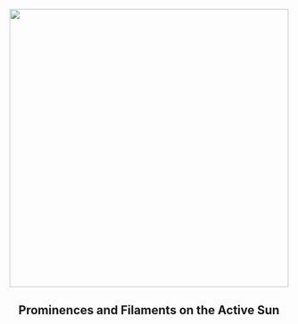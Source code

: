 
<p align="center"><img src="https://apod.nasa.gov/apod/image/2406/Halpha_sondergaard1024.jpg" width="500" height="500"></p>
<h2 align="center"> Prominences and Filaments on the Active Sun </h2>
